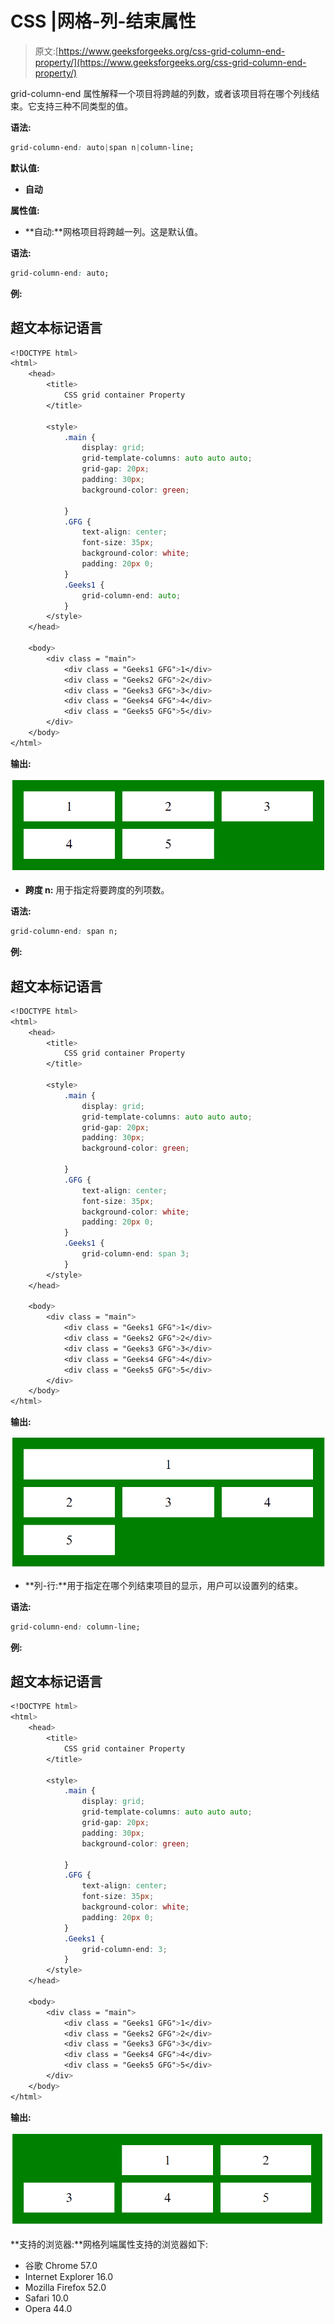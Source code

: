 # CSS |网格-列-结束属性

> 原文:[https://www.geeksforgeeks.org/css-grid-column-end-property/](https://www.geeksforgeeks.org/css-grid-column-end-property/)

grid-column-end 属性解释一个项目将跨越的列数，或者该项目将在哪个列线结束。它支持三种不同类型的值。

**语法:**

```css
grid-column-end: auto|span n|column-line;
```

**默认值:**

*   **自动**

**属性值:**

*   **自动:**网格项目将跨越一列。这是默认值。

**语法:**

```css
grid-column-end: auto;
```

**例:**

## 超文本标记语言

```css
<!DOCTYPE html>
<html>
    <head>
        <title>
            CSS grid container Property
        </title>

        <style>
            .main {
                display: grid;
                grid-template-columns: auto auto auto;
                grid-gap: 20px;
                padding: 30px;
                background-color: green;

            }
            .GFG {
                text-align: center;
                font-size: 35px;
                background-color: white;
                padding: 20px 0;
            }
            .Geeks1 {
                grid-column-end: auto;
            }
        </style>
    </head>

    <body>
        <div class = "main">
            <div class = "Geeks1 GFG">1</div>
            <div class = "Geeks2 GFG">2</div>
            <div class = "Geeks3 GFG">3</div>
            <div class = "Geeks4 GFG">4</div>
            <div class = "Geeks5 GFG">5</div>
        </div>
    </body>
</html>                    
```

**输出:**

![](img/8101d6071640cad4903e950f5afa5a05.png)

*   **跨度 n:** 用于指定将要跨度的列项数。

**语法:**

```css
grid-column-end: span n;
```

**例:**

## 超文本标记语言

```css
<!DOCTYPE html>
<html>
    <head>
        <title>
            CSS grid container Property
        </title>

        <style>
            .main {
                display: grid;
                grid-template-columns: auto auto auto;
                grid-gap: 20px;
                padding: 30px;
                background-color: green;

            }
            .GFG {
                text-align: center;
                font-size: 35px;
                background-color: white;
                padding: 20px 0;
            }
            .Geeks1 {
                grid-column-end: span 3;
            }
        </style>
    </head>

    <body>
        <div class = "main">
            <div class = "Geeks1 GFG">1</div>
            <div class = "Geeks2 GFG">2</div>
            <div class = "Geeks3 GFG">3</div>
            <div class = "Geeks4 GFG">4</div>
            <div class = "Geeks5 GFG">5</div>
        </div>
    </body>
</html>                    
```

**输出:**

![](img/379f666240b5f68c541a4ae26b3dba14.png)

*   **列-行:**用于指定在哪个列结束项目的显示，用户可以设置列的结束。

**语法:**

```css
grid-column-end: column-line;
```

**例:**

## 超文本标记语言

```css
<!DOCTYPE html>
<html>
    <head>
        <title>
            CSS grid container Property
        </title>

        <style>
            .main {
                display: grid;
                grid-template-columns: auto auto auto;
                grid-gap: 20px;
                padding: 30px;
                background-color: green;

            }
            .GFG {
                text-align: center;
                font-size: 35px;
                background-color: white;
                padding: 20px 0;
            }
            .Geeks1 {
                grid-column-end: 3;
            }
        </style>
    </head>

    <body>
        <div class = "main">
            <div class = "Geeks1 GFG">1</div>
            <div class = "Geeks2 GFG">2</div>
            <div class = "Geeks3 GFG">3</div>
            <div class = "Geeks4 GFG">4</div>
            <div class = "Geeks5 GFG">5</div>
        </div>
    </body>
</html>                    
```

**输出:**

![](img/11940b5f67a34d6f995424e9ab926d5b.png)

**支持的浏览器:**网格列端属性支持的浏览器如下:

*   谷歌 Chrome 57.0
*   Internet Explorer 16.0
*   Mozilla Firefox 52.0
*   Safari 10.0
*   Opera 44.0